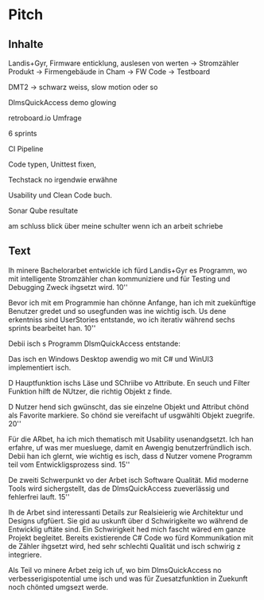 # Pitch

## Inhalte
Landis+Gyr, Firmware enticklung, auslesen von werten
-> Stromzähler Produkt
-> Firmengebäude in Cham
-> FW Code
-> Testboard

DMT2 -> schwarz weiss, slow motion oder so

DlmsQuickAccess demo glowing

retroboard.io
Umfrage

6 sprints

CI Pipeline

Code typen,
Unittest fixen,

Techstack no irgendwie erwähne

Usability und Clean Code buch.

Sonar Qube resultate



am schluss blick über meine schulter wenn ich an arbeit schriebe


## Text

Ih minere Bachelorarbet entwickle ich fürd Landis+Gyr es Programm, wo mit intelligente Stromzähler chan kommuniziere und für Testing und Debugging Zweck ihgsetzt wird.
10''

Bevor ich mit em Programmie han chönne Anfange, han ich mit zuekünftige Benutzer gredet und so usegfunden was ine wichtig isch.
Us dene erkentniss sind UserStories entstande, wo ich iterativ während sechs sprints bearbeitet han.
10''


Debii isch s Programm DlsmQuickAccess entstande:

Das isch en Windows Desktop awendig wo mit C# und WinUI3 implementiert isch.

D Hauptfunktion ischs Läse und SChriibe vo Attribute.
En seuch und Filter Funktion hilft de NUtzer, die richtig Objekt z finde.

D Nutzer hend sich gwünscht, das sie einzelne Objekt und Attribut chönd als Favorite markiere.
So chönd sie vereifacht uf usgwählti Objekt zuegrife.
20''

<!-- Thematische schwerpunkte -->
Für die ARbet, ha ich mich thematisch mit Usability usenandgsetzt.
Ich han erfahre, uf was mer muesluege, damit en Awengig benutzerfründlich isch.
Debii han ich glernt, wie wichtig es isch, dass d Nutzer vomene Programm teil vom Entwickligsprozess sind.
15''

De zweiti Schwerpunkt vo der Arbet isch Software Qualität.
Mid moderne Tools wird sichergstellt, das de DlmsQuickAccess zueverlässig und fehlerfrei lauft.
15''

<!-- Schwirigkeiten -> ATS -->
Ih de Arbet sind interessanti Details zur Realsieierig wie Architektur und Designs ufgfüert.
Sie gid au uskunft über d Schwirigkeite wo während de Entwicklig uftäte sind.
Ein Schwirigkeit hed mich fascht wäred em ganze Projekt begleitet. Bereits existierende C# Code wo fürd Kommunikation mit de Zähler ihgsetzt wird, hed sehr schlechti Qualität und isch schwirig z integriere.

<!-- Ausblick -->
Als Teil vo minere Arbet zeig ich uf, wo bim DlmsQuickAccess no verbesserigispotential ume isch und was für Zuesatzfunktion in Zuekunft noch chönted umgsezt werde.